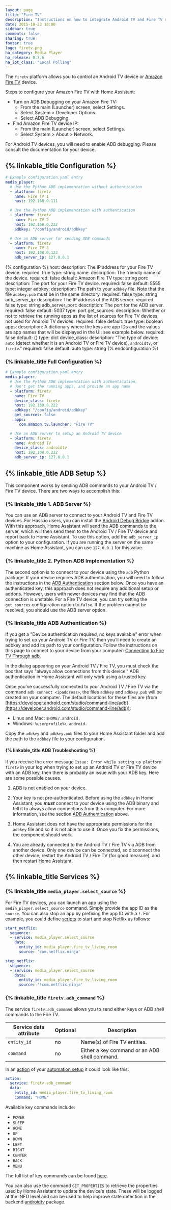 ```yaml
---
layout: page
title: "Fire TV"
description: "Instructions on how to integrate Android TV and Fire TV devices into Home Assistant."
date: 2015-10-23 18:00
sidebar: true
comments: false
sharing: true
footer: true
logo: firetv.png
ha_category: Media Player
ha_release: 0.7.6
ha_iot_class: "Local Polling"
---
```



The `firetv` platform allows you to control an Android TV device or [Amazon Fire TV](https://www.amazon.com/b/?node=8521791011) device.

Steps to configure your Amazon Fire TV with Home Assistant:

- Turn on ADB Debugging on your Amazon Fire TV:
  - From the main (Launcher) screen, select Settings.
  - Select System > Developer Options.
  - Select ADB Debugging.
- Find Amazon Fire TV device IP:
  - From the main (Launcher) screen, select Settings.
  - Select System > About > Network.

For Android TV devices, you will need to enable ADB debugging. Please consult the documentation for your device.


## {% linkable_title Configuration %}

```yaml
# Example configuration.yaml entry
media_player:
  # Use the Python ADB implementation without authentication
  - platform: firetv
    name: Fire TV 1
    host: 192.168.0.111

  # Use the Python ADB implementation with authentication
  - platform: firetv
    name: Fire TV 2
    host: 192.168.0.222
    adbkey: "/config/android/adbkey"

  # Use an ADB server for sending ADB commands
  - platform: firetv
    name: Fire TV 3
    host: 192.168.0.123
    adb_server_ip: 127.0.0.1
```

{% configuration %}
host:
  description: The IP address for your Fire TV device.
  required: true
  type: string
name:
  description: The friendly name of the device.
  required: false
  default: Amazon Fire TV
  type: string
port:
  description: The port for your Fire TV device.
  required: false
  default: 5555
  type: integer
adbkey:
  description: The path to your `adbkey` file.  Note that the file `adbkey.pub` must be in the same directory.
  required: false
  type: string
adb_server_ip:
  description: The IP address of the ADB server.
  required: false
  type: string
adb_server_port:
  description: The port for the ADB server.
  required: false
  default: 5037
  type: port
get_sources:
  description: Whether or not to retrieve the running apps as the list of sources for Fire TV devices; not used for Android TV devices.
  required: false
  default: true
  type: boolean
apps:
  description: A dictionary where the keys are app IDs and the values are app names that will be displayed in the UI; see example below.
  required: false
  default: {}
  type: dict
device_class:
  description: "The type of device: `auto` (detect whether it is an Android TV or Fire TV device), `androidtv`, or `firetv`."
  required: false
  default: auto
  type: string
{% endconfiguration %}


### {% linkable_title Full Configuration %}

```yaml
# Example configuration.yaml entry
media_player:
  # Use the Python ADB implementation with authentication,
  # don't get the running apps, and provide an app name
  - platform: firetv
    name: Fire TV
    device_class: firetv
    host: 192.168.0.222
    adbkey: "/config/android/adbkey"
    get_sources: false
    apps:
      com.amazon.tv.launcher: "Fire TV"

  # Use an ADB server to setup an Android TV device
  - platform: firetv
    name: Android TV
    device_class: androidtv
    host: 192.168.0.222
    adb_server_ip: 127.0.0.1
```


## {% linkable_title ADB Setup %}

This component works by sending ADB commands to your Android TV / Fire TV device.  There are two ways to accomplish this:


### {% linkable_title 1. ADB Server %}

You can use an ADB server to connect to your Android TV and Fire TV devices.  For Hass.io users, you can install the [Android Debug Bridge](https://github.com/hassio-addons/addon-adb/blob/v0.1.0/README.md) addon.  With this approach, Home Assistant will send the ADB commands to the server, which will then send them to the Android TV / Fire TV device and report back to Home Assistant.  To use this option, add the `adb_server_ip` option to your configuration.  If you are running the server on the same machine as Home Assistant, you can use `127.0.0.1` for this value.


### {% linkable_title 2. Python ADB Implementation %}

The second option is to connect to your device using the `adb` Python package.  If your device requires ADB authentication, you will need to follow the instructions in the [ADB Authentication](#adb-authentication) section below.  Once you have an authenticated key, this approach does not require any additional setup or addons.  However, users with newer devices may find that the ADB connection is unstable.  For a Fire TV device, you can try setting the `get_sources` configuration option to `false`.  If the problem cannot be resolved, you should use the ADB server option.


### {% linkable_title ADB Authentication %}

If you get a "Device authentication required, no keys available" error when trying to set up your Android TV or Fire TV, then you'll need to create an adbkey and add its path to your configuration.  Follow the instructions on this page to connect to your device from your computer: [Connecting to Fire TV Through adb](https://developer.amazon.com/zh/docs/fire-tv/connecting-adb-to-device.html).

<p class='note warning'>
  In the dialog appearing on your Android TV / Fire TV, you must check the box that says "always allow connections from this device."  ADB authentication in Home Assistant will only work using a trusted key.
</p>

Once you've successfully connected to your Android TV / Fire TV via the command `adb connect <ipaddress>`, the files `adbkey` and `adbkey.pub` will be created on your computer.  The default locations for these files are (from [https://developer.android.com/studio/command-line/adb](https://developer.android.com/studio/command-line/adb)):

* Linux and Mac: `$HOME/.android.`
* Windows: `%userprofile%\.android.`

Copy the `adbkey` and `adbkey.pub` files to your Home Assistant folder and add the path to the `adbkey` file to your configuration.


#### {% linkable_title ADB Troubleshooting %}

If you receive the error message `Issue: Error while setting up platform firetv` in your log when trying to set up an Android TV or Fire TV device with an ADB key, then there is probably an issue with your ADB key.  Here are some possible causes.

1. ADB is not enabled on your device.

2. Your key is not pre-authenticated.  Before using the `adbkey` in Home Assistant, you _**must**_ connect to your device using the ADB binary and tell it to always allow connections from this computer.  For more information, see the section [ADB Authentication](#adb-authentication) above.

3. Home Assistant does not have the appropriate permissions for the `adbkey` file and so it is not able to use it.  Once you fix the permissions, the component should work.

4. You are already connected to the Android TV / Fire TV via ADB from another device.  Only one device can be connected, so disconnect the other device, restart the Android TV / Fire TV (for good measure), and then restart Home Assistant.


## {% linkable_title Services %}

### {% linkable_title `media_player.select_source` %}

For Fire TV devices, you can launch an app using the `media_player.select_source` command.  Simply provide the app ID as the `source`.  You can also stop an app by prefixing the app ID with a `!`.  For example, you could define [scripts](/docs/scripts) to start and stop Netflix as follows:

```yaml
start_netflix:
  sequence:
  - service: media_player.select_source
    data:
      entity_id: media_player.fire_tv_living_room
      source: 'com.netflix.ninja'

stop_netflix:
  sequence:
  - service: media_player.select_source
    data:
      entity_id: media_player.fire_tv_living_room
      source: '!com.netflix.ninja'
```


### {% linkable_title `firetv.adb_command` %}

The service `firetv.adb_command` allows you to send either keys or ADB shell commands to the Fire TV.

| Service data attribute | Optional | Description |
| ---------------------- | -------- | ----------- |
| `entity_id`            |       no | Name(s) of Fire TV entities.
| `command`              |       no | Either a key command or an ADB shell command.

In an [action](/getting-started/automation-action/) of your [automation setup](/getting-started/automation/) it could look like this:

```yaml
action:
  service: firetv.adb_command
  data:
    entity_id: media_player.fire_tv_living_room
    command: "HOME"
```

Available key commands include:

* `POWER`
* `SLEEP`
* `HOME`
* `UP`
* `DOWN`
* `LEFT`
* `RIGHT`
* `CENTER`
* `BACK`
* `MENU`

The full list of key commands can be found [here](https://github.com/JeffLIrion/python-androidtv/blob/e1c07176efc9216cdcff8245c920224c0234ea56/androidtv/constants.py#L115-L155).

You can also use the command `GET_PROPERTIES` to retrieve the properties used by Home Assistant to update the device's state.  These will be logged at the INFO level and can be used to help improve state detection in the backend [androidtv](https://github.com/JeffLIrion/python-androidtv) package.

